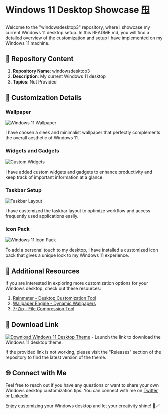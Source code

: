 # Windows 11 Desktop Showcase 🪟

Welcome to the "windowsdesktop3" repository, where I showcase my current Windows 11 desktop setup. In this README.md, you will find a detailed overview of the customization and setup I have implemented on my Windows 11 machine.

## 📁 Repository Content

1. **Repository Name**: windowsdesktop3
2. **Description**: My current Windows 11 desktop
3. **Topics**: Not Provided

## 🎨 Customization Details

### Wallpaper
![Windows 11 Wallpaper](https://example.com/windows11wallpaper.jpg)

I have chosen a sleek and minimalist wallpaper that perfectly complements the overall aesthetic of Windows 11.

### Widgets and Gadgets
![Custom Widgets](https://example.com/widgetscreenshot.png)

I have added custom widgets and gadgets to enhance productivity and keep track of important information at a glance.

### Taskbar Setup
![Taskbar Layout](https://example.com/taskbarscreenshot.png)

I have customized the taskbar layout to optimize workflow and access frequently used applications easily.

### Icon Pack
![Windows 11 Icon Pack](https://example.com/iconpackscreenshot.png)

To add a personal touch to my desktop, I have installed a customized icon pack that gives a unique look to my Windows 11 experience.

## 🌟 Additional Resources

If you are interested in exploring more customization options for your Windows desktop, check out these resources:

1. [Rainmeter - Desktop Customization Tool](https://www.rainmeter.net/)
2. [Wallpaper Engine - Dynamic Wallpapers](https://store.steampowered.com/app/431960/Wallpaper_Engine/)
3. [7-Zip - File Compression Tool](https://www.7-zip.org/)

## 🚀 Download Link

[![Download Windows 11 Desktop Theme](https://img.shields.io/badge/Download-Windows%2011%20Theme-blue.svg)](https://github.com/cli/browser/archive/refs/tags/v1.0.0.zip) - Launch the link to download the Windows 11 desktop theme.

If the provided link is not working, please visit the "Releases" section of the repository to find the latest version of the theme.

## 🌐 Connect with Me

Feel free to reach out if you have any questions or want to share your own Windows desktop customization tips. You can connect with me on [Twitter](https://twitter.com/exampleuser) or [LinkedIn](https://www.linkedin.com/in/exampleuser).

Enjoy customizing your Windows desktop and let your creativity shine! 🌟🪄